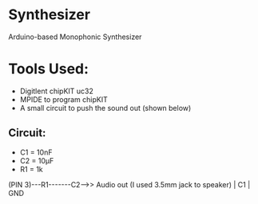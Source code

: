 Synthesizer
===========

Arduino-based Monophonic Synthesizer


Tools Used:
===========

- Digitlent chipKIT uc32
- MPIDE to program chipKIT
- A small circuit to push the sound out (shown below)


Circuit:
---------
- C1 = 10nF
- C2 = 10µF
- R1 = 1k

(PIN 3)---R1-------C2-->> Audio out (I used 3.5mm jack to speaker)
               |
               C1
               |
              GND

